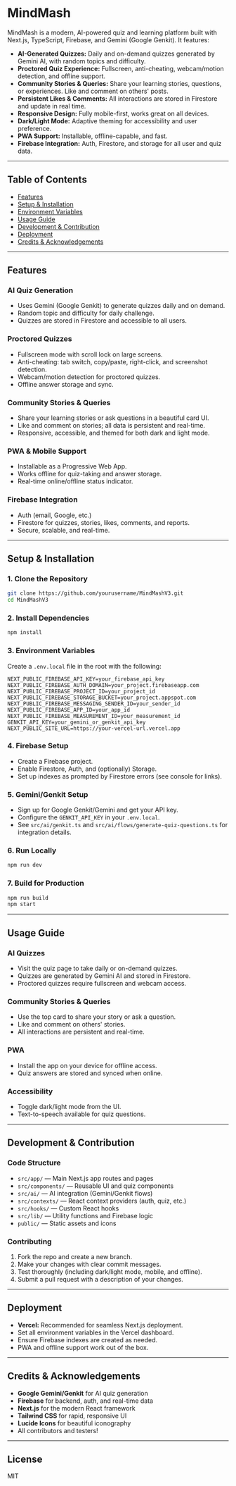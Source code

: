 # MindMash

MindMash is a modern, AI-powered quiz and learning platform built with Next.js, TypeScript, Firebase, and Gemini (Google Genkit). It features:

- **AI-Generated Quizzes:** Daily and on-demand quizzes generated by Gemini AI, with random topics and difficulty.
- **Proctored Quiz Experience:** Fullscreen, anti-cheating, webcam/motion detection, and offline support.
- **Community Stories & Queries:** Share your learning stories, questions, or experiences. Like and comment on others' posts.
- **Persistent Likes & Comments:** All interactions are stored in Firestore and update in real time.
- **Responsive Design:** Fully mobile-first, works great on all devices.
- **Dark/Light Mode:** Adaptive theming for accessibility and user preference.
- **PWA Support:** Installable, offline-capable, and fast.
- **Firebase Integration:** Auth, Firestore, and storage for all user and quiz data.

---

## Table of Contents
- [Features](#features)
- [Setup & Installation](#setup--installation)
- [Environment Variables](#environment-variables)
- [Usage Guide](#usage-guide)
- [Development & Contribution](#development--contribution)
- [Deployment](#deployment)
- [Credits & Acknowledgements](#credits--acknowledgements)

---

## Features

### AI Quiz Generation
- Uses Gemini (Google Genkit) to generate quizzes daily and on demand.
- Random topic and difficulty for daily challenge.
- Quizzes are stored in Firestore and accessible to all users.

### Proctored Quizzes
- Fullscreen mode with scroll lock on large screens.
- Anti-cheating: tab switch, copy/paste, right-click, and screenshot detection.
- Webcam/motion detection for proctored quizzes.
- Offline answer storage and sync.

### Community Stories & Queries
- Share your learning stories or ask questions in a beautiful card UI.
- Like and comment on stories; all data is persistent and real-time.
- Responsive, accessible, and themed for both dark and light mode.

### PWA & Mobile Support
- Installable as a Progressive Web App.
- Works offline for quiz-taking and answer storage.
- Real-time online/offline status indicator.

### Firebase Integration
- Auth (email, Google, etc.)
- Firestore for quizzes, stories, likes, comments, and reports.
- Secure, scalable, and real-time.

---

## Setup & Installation

### 1. Clone the Repository
```bash
git clone https://github.com/yourusername/MindMashV3.git
cd MindMashV3
```

### 2. Install Dependencies
```bash
npm install
```

### 3. Environment Variables
Create a `.env.local` file in the root with the following:
```
NEXT_PUBLIC_FIREBASE_API_KEY=your_firebase_api_key
NEXT_PUBLIC_FIREBASE_AUTH_DOMAIN=your_project.firebaseapp.com
NEXT_PUBLIC_FIREBASE_PROJECT_ID=your_project_id
NEXT_PUBLIC_FIREBASE_STORAGE_BUCKET=your_project.appspot.com
NEXT_PUBLIC_FIREBASE_MESSAGING_SENDER_ID=your_sender_id
NEXT_PUBLIC_FIREBASE_APP_ID=your_app_id
NEXT_PUBLIC_FIREBASE_MEASUREMENT_ID=your_measurement_id
GENKIT_API_KEY=your_gemini_or_genkit_api_key
NEXT_PUBLIC_SITE_URL=https://your-vercel-url.vercel.app
```

### 4. Firebase Setup
- Create a Firebase project.
- Enable Firestore, Auth, and (optionally) Storage.
- Set up indexes as prompted by Firestore errors (see console for links).

### 5. Gemini/Genkit Setup
- Sign up for Google Genkit/Gemini and get your API key.
- Configure the `GENKIT_API_KEY` in your `.env.local`.
- See `src/ai/genkit.ts` and `src/ai/flows/generate-quiz-questions.ts` for integration details.

### 6. Run Locally
```bash
npm run dev
```

### 7. Build for Production
```bash
npm run build
npm start
```

---

## Usage Guide

### AI Quizzes
- Visit the quiz page to take daily or on-demand quizzes.
- Quizzes are generated by Gemini AI and stored in Firestore.
- Proctored quizzes require fullscreen and webcam access.

### Community Stories & Queries
- Use the top card to share your story or ask a question.
- Like and comment on others' stories.
- All interactions are persistent and real-time.

### PWA
- Install the app on your device for offline access.
- Quiz answers are stored and synced when online.

### Accessibility
- Toggle dark/light mode from the UI.
- Text-to-speech available for quiz questions.

---

## Development & Contribution

### Code Structure
- `src/app/` — Main Next.js app routes and pages
- `src/components/` — Reusable UI and quiz components
- `src/ai/` — AI integration (Gemini/Genkit flows)
- `src/contexts/` — React context providers (auth, quiz, etc.)
- `src/hooks/` — Custom React hooks
- `src/lib/` — Utility functions and Firebase logic
- `public/` — Static assets and icons

### Contributing
1. Fork the repo and create a new branch.
2. Make your changes with clear commit messages.
3. Test thoroughly (including dark/light mode, mobile, and offline).
4. Submit a pull request with a description of your changes.

---

## Deployment

- **Vercel:** Recommended for seamless Next.js deployment.
- Set all environment variables in the Vercel dashboard.
- Ensure Firebase indexes are created as needed.
- PWA and offline support work out of the box.

---

## Credits & Acknowledgements
- **Google Gemini/Genkit** for AI quiz generation
- **Firebase** for backend, auth, and real-time data
- **Next.js** for the modern React framework
- **Tailwind CSS** for rapid, responsive UI
- **Lucide Icons** for beautiful iconography
- All contributors and testers!

---

## License
MIT
